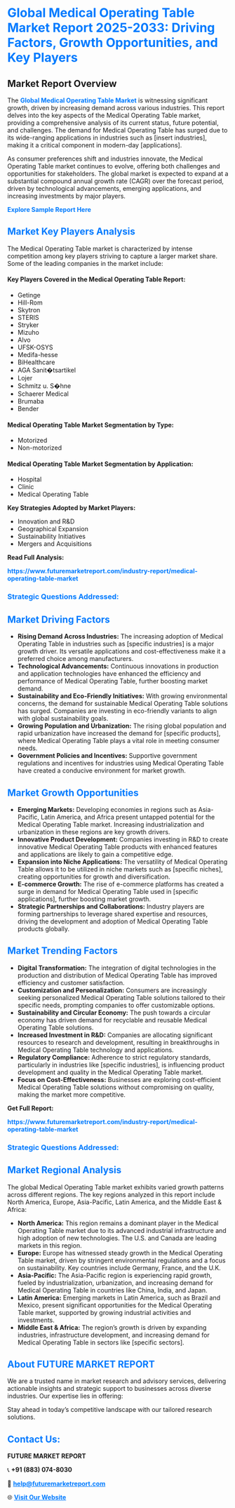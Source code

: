 <h1 style="color: #007BFF;">Global Medical Operating Table Market Report 2025-2033: Driving Factors, Growth Opportunities, and Key Players</h1>

<section id="overview">
<h2>Market Report Overview</h2>
<p>The <a href="https://www.futuremarketreport.com/industry-report/medical-operating-table-market" style="color: #007BFF; text-decoration: none;"><strong>Global Medical Operating Table Market</strong></a> is witnessing significant growth, driven by increasing demand across various industries. This report delves into the key aspects of the Medical Operating Table market, providing a comprehensive analysis of its current status, future potential, and challenges. The demand for Medical Operating Table has surged due to its wide-ranging applications in industries such as [insert industries], making it a critical component in modern-day [applications].</p>
<p>As consumer preferences shift and industries innovate, the Medical Operating Table market continues to evolve, offering both challenges and opportunities for stakeholders. The global market is expected to expand at a substantial compound annual growth rate (CAGR) over the forecast period, driven by technological advancements, emerging applications, and increasing investments by major players.</p>
</section>

<section id="overview">
<p><a href="https://www.futuremarketreport.com/request-sample/reportId=123343" style="color: #007BFF; text-decoration: none;"><strong>Explore Sample Report Here</strong></a></p>
</section>

<section id="key-players">
<h2 style="color: #007BFF;">Market Key Players Analysis</h2>
<p>The Medical Operating Table market is characterized by intense competition among key players striving to capture a larger market share. Some of the leading companies in the market include:</p>
<h4>Key Players Covered in the Medical Operating Table Report:</h4>
<ul><li>Getinge</li><li>Hill-Rom</li><li>Skytron</li><li>STERIS</li><li>Stryker</li><li>Mizuho</li><li>Alvo</li><li>UFSK-OSYS</li><li>Medifa-hesse</li><li>BiHealthcare</li><li>AGA Sanit�tsartikel</li><li>Lojer</li><li>Schmitz u. S�hne</li><li>Schaerer Medical</li><li>Brumaba</li><li>Bender</li></ul>
<h4>Medical Operating Table Market Segmentation by Type:</h4>
<ul><li>Motorized</li><li>Non-motorized</li></ul>

<h4>Medical Operating Table Market Segmentation by Application:</h4>
<ul><li>Hospital</li><li>Clinic</li><li>Medical Operating Table</li></ul>
<p><strong>Key Strategies Adopted by Market Players:</strong></p>
<ul>
<li>Innovation and R&D</li>
<li>Geographical Expansion</li>
<li>Sustainability Initiatives</li>
<li>Mergers and Acquisitions</li>
</ul>
</section>

<section>
<p><strong>Read Full Analysis: </strong></p><a href="https://www.futuremarketreport.com/industry-report/medical-operating-table-market" style="color: #007BFF; text-decoration: none;"><strong>https://www.futuremarketreport.com/industry-report/medical-operating-table-market</strong></a>
<h3 style="color: #007BFF;">Strategic Questions Addressed:</h3>
</section>

<section id="driving-factors">
<h2 style="color: #007BFF;">Market Driving Factors</h2>
<ul>
<li><strong>Rising Demand Across Industries:</strong> The increasing adoption of Medical Operating Table in industries such as [specific industries] is a major growth driver. Its versatile applications and cost-effectiveness make it a preferred choice among manufacturers.</li>
<li><strong>Technological Advancements:</strong> Continuous innovations in production and application technologies have enhanced the efficiency and performance of Medical Operating Table, further boosting market demand.</li>
<li><strong>Sustainability and Eco-Friendly Initiatives:</strong> With growing environmental concerns, the demand for sustainable Medical Operating Table solutions has surged. Companies are investing in eco-friendly variants to align with global sustainability goals.</li>
<li><strong>Growing Population and Urbanization:</strong> The rising global population and rapid urbanization have increased the demand for [specific products], where Medical Operating Table plays a vital role in meeting consumer needs.</li>
<li><strong>Government Policies and Incentives:</strong> Supportive government regulations and incentives for industries using Medical Operating Table have created a conducive environment for market growth.</li>
</ul>
</section>

<section id="growth-opportunities">
<h2 style="color: #007BFF;">Market Growth Opportunities</h2>
<ul>
<li><strong>Emerging Markets:</strong> Developing economies in regions such as Asia-Pacific, Latin America, and Africa present untapped potential for the Medical Operating Table market. Increasing industrialization and urbanization in these regions are key growth drivers.</li>
<li><strong>Innovative Product Development:</strong> Companies investing in R&D to create innovative Medical Operating Table products with enhanced features and applications are likely to gain a competitive edge.</li>
<li><strong>Expansion into Niche Applications:</strong> The versatility of Medical Operating Table allows it to be utilized in niche markets such as [specific niches], creating opportunities for growth and diversification.</li>
<li><strong>E-commerce Growth:</strong> The rise of e-commerce platforms has created a surge in demand for Medical Operating Table used in [specific applications], further boosting market growth.</li>
<li><strong>Strategic Partnerships and Collaborations:</strong> Industry players are forming partnerships to leverage shared expertise and resources, driving the development and adoption of Medical Operating Table products globally.</li>
</ul>
</section>

<section id="trending-factors">
<h2 style="color: #007BFF;">Market Trending Factors</h2>
<ul>
<li><strong>Digital Transformation:</strong> The integration of digital technologies in the production and distribution of Medical Operating Table has improved efficiency and customer satisfaction.</li>
<li><strong>Customization and Personalization:</strong> Consumers are increasingly seeking personalized Medical Operating Table solutions tailored to their specific needs, prompting companies to offer customizable options.</li>
<li><strong>Sustainability and Circular Economy:</strong> The push towards a circular economy has driven demand for recyclable and reusable Medical Operating Table solutions.</li>
<li><strong>Increased Investment in R&D:</strong> Companies are allocating significant resources to research and development, resulting in breakthroughs in Medical Operating Table technology and applications.</li>
<li><strong>Regulatory Compliance:</strong> Adherence to strict regulatory standards, particularly in industries like [specific industries], is influencing product development and quality in the Medical Operating Table market.</li>
<li><strong>Focus on Cost-Effectiveness:</strong> Businesses are exploring cost-efficient Medical Operating Table solutions without compromising on quality, making the market more competitive.</li>
</ul>
</section>

<section>
<p><strong>Get Full Report: </strong></p><a href="https://www.futuremarketreport.com/industry-report/medical-operating-table-market" style="color: #007BFF; text-decoration: none;"><strong>https://www.futuremarketreport.com/industry-report/medical-operating-table-market</strong></a>
<h3 style="color: #007BFF;">Strategic Questions Addressed:</h3>
</section>


<section id="regional-analysis">
<h2 style="color: #007BFF;">Market Regional Analysis</h2>
<p>The global Medical Operating Table market exhibits varied growth patterns across different regions. The key regions analyzed in this report include North America, Europe, Asia-Pacific, Latin America, and the Middle East & Africa:</p>
<ul>
<li><strong>North America:</strong> This region remains a dominant player in the Medical Operating Table market due to its advanced industrial infrastructure and high adoption of new technologies. The U.S. and Canada are leading markets in this region.</li>
<li><strong>Europe:</strong> Europe has witnessed steady growth in the Medical Operating Table market, driven by stringent environmental regulations and a focus on sustainability. Key countries include Germany, France, and the U.K.</li>
<li><strong>Asia-Pacific:</strong> The Asia-Pacific region is experiencing rapid growth, fueled by industrialization, urbanization, and increasing demand for Medical Operating Table in countries like China, India, and Japan.</li>
<li><strong>Latin America:</strong> Emerging markets in Latin America, such as Brazil and Mexico, present significant opportunities for the Medical Operating Table market, supported by growing industrial activities and investments.</li>
<li><strong>Middle East & Africa:</strong> The region’s growth is driven by expanding industries, infrastructure development, and increasing demand for Medical Operating Table in sectors like [specific sectors].</li>
</ul>
</section>

<footer>
<h2 style="color: #007BFF;">About FUTURE MARKET REPORT</h2>
<p>We are a trusted name in market research and advisory services, delivering actionable insights and strategic support to businesses across diverse industries. Our expertise lies in offering:</p>

<p>Stay ahead in today’s competitive landscape with our tailored research solutions.</p>

<h2 style="color: #007BFF;">Contact Us:</h2>
<p><strong>FUTURE MARKET REPORT</strong></p>
<p>📞 <strong>+91 (883) 074-8030</strong></p>
<p>📧 <strong><a href="mailto:help@futuremarketreport.com" style="color: #007BFF;">help@futuremarketreport.com</a></strong></p>
<p>🌐 <strong><a href="https://www.futuremarketreport.com/" style="color: #007BFF;">Visit Our Website</a></strong></p>
</footer>
